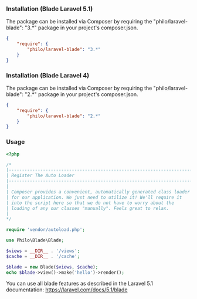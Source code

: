 ### Installation (Blade Laravel 5.1)
The package can be installed via Composer by requiring the "philo/laravel-blade": "3.*" package in your project's composer.json.

```json
{
	"require": {
	    "philo/laravel-blade": "3.*"
	}
}
```

### Installation (Blade Laravel 4)
The package can be installed via Composer by requiring the "philo/laravel-blade": "2.*" package in your project's composer.json.

```json
{
	"require": {
	    "philo/laravel-blade": "2.*"
	}
}
```

### Usage

```php
<?php

/*
|--------------------------------------------------------------------------
| Register The Auto Loader
|--------------------------------------------------------------------------
|
| Composer provides a convenient, automatically generated class loader
| for our application. We just need to utilize it! We'll require it
| into the script here so that we do not have to worry about the
| loading of any our classes "manually". Feels great to relax.
|
*/

require 'vendor/autoload.php';

use Philo\Blade\Blade;

$views = __DIR__ . '/views';
$cache = __DIR__ . '/cache';

$blade = new Blade($views, $cache);
echo $blade->view()->make('hello')->render();
```

You can use all blade features as described in the Laravel 5.1 documentation:
https://laravel.com/docs/5.1/blade
